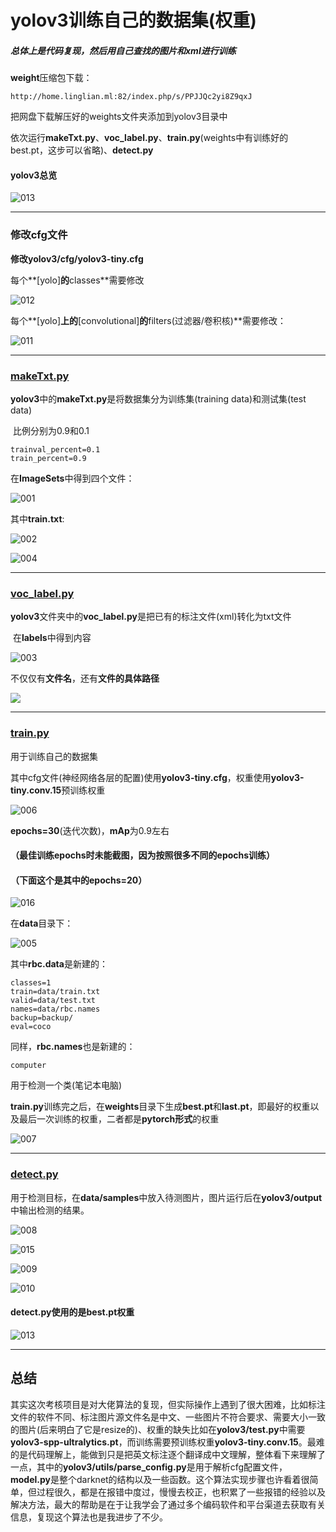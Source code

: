 # yolov3训练自己的数据集(权重)

##### 总体上是代码复现，然后用自己查找的图片和xml进行训练

**weight**压缩包下载：

```
http://home.linglian.ml:82/index.php/s/PPJJQc2yi8Z9qxJ
```

把网盘下载解压好的weights文件夹添加到yolov3目录中

依次运行**makeTxt.py**、**voc_label.py**、**train.py**(weights中有训练好的best.pt，这步可以省略)、**detect.py**



#### **yolov3总览**

![013](https://github.com/010404/yolov3/blob/master/picture/013.png)

------



### 修改cfg文件

**修改yolov3/cfg/yolov3-tiny.cfg**

每个**[yolo]**的**classes**需要修改

![012](https://github.com/010404/yolov3/blob/master/picture/012.png)



每个**[yolo]**上的**[convolutional]**的**filters(过滤器/卷积核)**需要修改：

![011](https://github.com/010404/yolov3/blob/master/picture/011.png)

------



### [makeTxt.py](https://github.com/010404/yolov3/blob/master/makeTxt.py)

**yolov3**中的**makeTxt.py**是将数据集分为训练集(training data)和测试集(test data)

​		比例分别为0.9和0.1

```
trainval_percent=0.1
train_percent=0.9
```



在**ImageSets**中得到四个文件：

![**001**](https://github.com/010404/yolov3/blob/master/picture/001.png)



其中**train.txt**:

![002](https://github.com/010404/yolov3/blob/master/picture/002.png)

![004](https://github.com/010404/yolov3/blob/master/picture/004.png)

------



### [voc_label.py](https://github.com/010404/yolov3/blob/master/voc_label.py)

**yolov3**文件夹中的**voc_label.py**是把已有的标注文件(xml)转化为txt文件

​	在**labels**中得到内容

![003](https://github.com/010404/yolov3/blob/master/picture/003.png)



不仅仅有**文件名**，还有**文件的具体路径**

![](https://github.com/010404/yolov3/blob/master/picture/004.png)



------





### [train.py](https://github.com/010404/yolov3/blob/master/train.py)

用于训练自己的数据集

其中cfg文件(神经网络各层的配置)使用**yolov3-tiny.cfg**，权重使用**yolov3-tiny.conv.15**预训练权重

![006](https://github.com/010404/yolov3/blob/master/picture/006.png)

**epochs=30**(迭代次数)，**mAp**为0.9左右

#### （最佳训练epochs时未能截图，因为按照很多不同的epochs训练）

#### **（下面这个是其中的epochs=20）**

![016](https://github.com/010404/yolov3/blob/master/picture/016.png)



在**data**目录下：

![005](https://github.com/010404/yolov3/blob/master/picture/005.png)

其中**rbc.data**是新建的：

```
classes=1
train=data/train.txt
valid=data/test.txt
names=data/rbc.names
backup=backup/
eval=coco
```

同样，**rbc.names**也是新建的：

```
computer
```

用于检测一个类(笔记本电脑)



**train.py**训练完之后，在**weights**目录下生成**best.pt**和**last.pt**，即最好的权重以及最后一次训练的权重，二者都是**pytorch形式**的权重

![007](https://github.com/010404/yolov3/blob/master/picture/007.png)

------



### [detect.py](https://github.com/010404/yolov3/blob/master/detect.py)

用于检测目标，在**data/samples**中放入待测图片，图片运行后在**yolov3/output**中输出检测的结果。

![008](https://github.com/010404/yolov3/blob/master/picture/008.png)



![015](https://github.com/010404/yolov3/blob/master/picture/015.png)



![009](https://github.com/010404/yolov3/blob/master/picture/009.png)



![010](https://github.com/010404/yolov3/blob/master/picture/010.png)



#### **detect.py**使用的是**best.pt**权重

![013](https://github.com/010404/yolov3/blob/master/picture/014.png)

------



## 总结

其实这次考核项目是对大佬算法的复现，但实际操作上遇到了很大困难，比如标注文件的软件不同、标注图片源文件名是中文、一些图片不符合要求、需要大小一致的图片(后来明白了它是resize的)、权重的缺失比如在**yolov3/test.py**中需要**yolov3-spp-ultralytics.pt**，而训练需要预训练权重**yolov3-tiny.conv.15**。最难的是代码理解上，能做到只是把英文标注逐个翻译成中文理解，整体看下来理解了一点，其中的**yolov3/utils/parse_config.py**是用于解析cfg配置文件，**model.py**是整个darknet的结构以及一些函数。这个算法实现步骤也许看着很简单，但过程很久，都是在报错中度过，慢慢去校正，也积累了一些报错的经验以及解决方法，最大的帮助是在于让我学会了通过多个编码软件和平台渠道去获取有关信息，复现这个算法也是我进步了不少。

